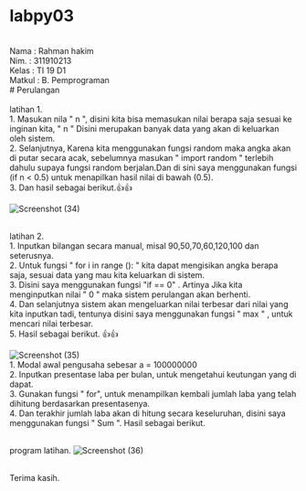 # labpy03
<br/> Nama  : Rahman hakim
<br/> Nim.  : 311910213
<br/> Kelas : TI 19 D1
<br/> Matkul : B. Pemprograman
<br/> # Perulangan
<br/>
<br/> latihan 1.
<br/> 1. Masukan nila " n ",  disini kita bisa memasukan nilai berapa saja sesuai ke inginan kita,  " n " Disini merupakan banyak data yang akan di keluarkan oleh sistem. 
<br/> 2. Selanjutnya, Karena kita menggunakan fungsi random maka angka akan di putar secara acak, sebelumnya masukan " import random " terlebih dahulu supaya fungsi random berjalan.Dan di sini saya menggunakan fungsi (if n < 0.5) untuk menapilkan hasil nilai di bawah (0.5).
<br/> 3. Dan hasil sebagai berikut.👍👍 

![Screenshot (34)](https://user-images.githubusercontent.com/57000408/68390829-b0239480-0198-11ea-8358-9695b0fed152.png)


<br/> latihan 2.
<br/> 1. Inputkan bilangan secara manual,  misal 90,50,70,60,120,100 dan seterusnya.
<br/> 2. Untuk fungsi " for i in range (): " kita dapat mengisikan angka berapa saja,  sesuai data yang mau kita keluarkan di sistem. 
<br/> 3. Disini saya menggunakan fungsi "if == 0" . Artinya Jika kita menginputkan nilai " 0 " maka sistem perulangan akan berhenti. 
<br/> 4. Dan selanjutnya sistem akan mengeluarkan nilai terbesar dari nilai yang kita inputkan tadi,  tentunya disini saya menggunakan fungsi " max " , untuk mencari nilai terbesar.
<br/> 5. Hasil sebagai berikut. 👍👍

![Screenshot (35)](https://user-images.githubusercontent.com/57000408/68390946-0264b580-0199-11ea-9771-05ae4a6fba66.png)
<br/> 1. Modal awal pengusaha sebesar a = 100000000
<br/> 2. Inputkan presentase laba per bulan, untuk mengetahui keutungan yang di dapat. 
<br/> 3. Gunakan fungsi " for", untuk menampilkan kembali jumlah laba yang telah dihitung berdasarkan presentasenya.
<br/> 4. Dan terakhir jumlah laba akan di hitung secara keseluruhan,  disini saya menggunakan fungsi " Sum ". Hasil sebagai berikut.

<br/> program latihan.
![Screenshot (36)](https://user-images.githubusercontent.com/57000408/68391100-6a1b0080-0199-11ea-9a52-d7e6d5dc83c4.png)


<br/> Terima kasih. 
 

